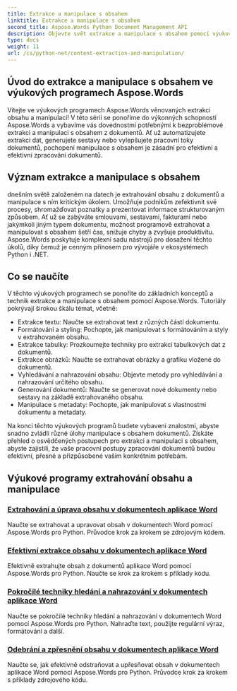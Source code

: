 ```yaml
---
title: Extrakce a manipulace s obsahem
linktitle: Extrakce a manipulace s obsahem
second_title: Aspose.Words Python Document Management API
description: Objevte svět extrakce a manipulace s obsahem pomocí výukových programů Aspose.Words. Naučte se, jak efektivně extrahovat a manipulovat s obsahem pomocí Pythonu a .NET, a vylepšit tak své možnosti zpracování dokumentů.
type: docs
weight: 11
url: /cs/python-net/content-extraction-and-manipulation/
---
```

## Úvod do extrakce a manipulace s obsahem ve výukových programech Aspose.Words

Vítejte ve výukových programech Aspose.Words věnovaných extrakci obsahu a manipulaci! V této sérii se ponoříme do výkonných schopností Aspose.Words a vybavíme vás dovednostmi potřebnými k bezproblémové extrakci a manipulaci s obsahem z dokumentů. Ať už automatizujete extrakci dat, generujete sestavy nebo vylepšujete pracovní toky dokumentů, pochopení manipulace s obsahem je zásadní pro efektivní a efektivní zpracování dokumentů.

## Význam extrakce a manipulace s obsahem

dnešním světě založeném na datech je extrahování obsahu z dokumentů a manipulace s ním kritickým úkolem. Umožňuje podnikům zefektivnit své procesy, shromažďovat poznatky a prezentovat informace strukturovaným způsobem. Ať už se zabýváte smlouvami, sestavami, fakturami nebo jakýmkoli jiným typem dokumentu, možnost programově extrahovat a manipulovat s obsahem šetří čas, snižuje chyby a zvyšuje produktivitu. Aspose.Words poskytuje komplexní sadu nástrojů pro dosažení těchto úkolů, díky čemuž je cenným přínosem pro vývojáře v ekosystémech Python i .NET.

## Co se naučíte

V těchto výukových programech se ponoříte do základních konceptů a technik extrakce a manipulace s obsahem pomocí Aspose.Words. Tutoriály pokrývají širokou škálu témat, včetně:

- Extrakce textu: Naučte se extrahovat text z různých částí dokumentu.
- Formátování a styling: Pochopte, jak manipulovat s formátováním a styly v extrahovaném obsahu.
- Extrakce tabulky: Prozkoumejte techniky pro extrakci tabulkových dat z dokumentů.
- Extrakce obrázků: Naučte se extrahovat obrázky a grafiku vložené do dokumentů.
- Vyhledávání a nahrazování obsahu: Objevte metody pro vyhledávání a nahrazování určitého obsahu.
- Generování dokumentů: Naučte se generovat nové dokumenty nebo sestavy na základě extrahovaného obsahu.
- Manipulace s metadaty: Pochopte, jak manipulovat s vlastnostmi dokumentu a metadaty.

Na konci těchto výukových programů budete vybaveni znalostmi, abyste snadno zvládli různé úlohy manipulace s obsahem dokumentů. Získáte přehled o osvědčených postupech pro extrakci a manipulaci s obsahem, abyste zajistili, že vaše pracovní postupy zpracování dokumentů budou efektivní, přesné a přizpůsobené vašim konkrétním potřebám.

## Výukové programy extrahování obsahu a manipulace
### [Extrahování a úprava obsahu v dokumentech aplikace Word](./extract-modify-document-content/)
Naučte se extrahovat a upravovat obsah v dokumentech Word pomocí Aspose.Words pro Python. Průvodce krok za krokem se zdrojovým kódem.
### [Efektivní extrakce obsahu v dokumentech aplikace Word](./document-content-extraction/)
Efektivně extrahujte obsah z dokumentů aplikace Word pomocí Aspose.Words pro Python. Naučte se krok za krokem s příklady kódu.
### [Pokročilé techniky hledání a nahrazování v dokumentech aplikace Word](./find-replace-documents/)
Naučte se pokročilé techniky hledání a nahrazování v dokumentech Word pomocí Aspose.Words pro Python. Nahraďte text, použijte regulární výraz, formátování a další.
### [Odebrání a zpřesnění obsahu v dokumentech aplikace Word](./remove-content-documents/)
Naučte se, jak efektivně odstraňovat a upřesňovat obsah v dokumentech aplikace Word pomocí Aspose.Words pro Python. Průvodce krok za krokem s příklady zdrojového kódu.